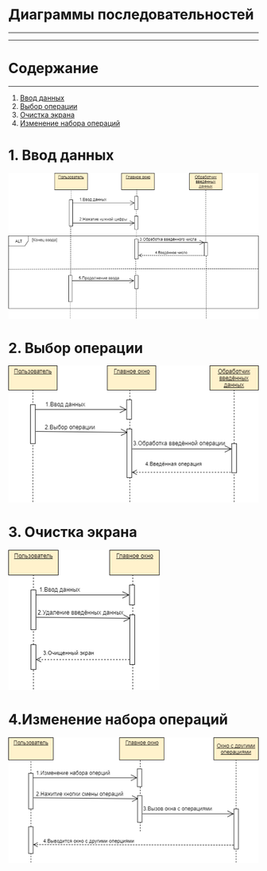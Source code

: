 # Диаграммы последовательностей
***
***
# Содержание 
_____
1. [Ввод данных](#add_book)  
2. [Выбор операции](#delete_book)  
3. [Очистка экрана](#about)  
4. [Изменение набора операций](#help)  

<a name="add_book"/>

# 1. Ввод данных

![](diagr_sost_vvod_dannix.png)

<a name="delete_book"/>

# 2. Выбор операции

![](diagr_sost_vibor_opir.png)

<a name="about"/>

# 3. Очистка экрана

![](diagr_sost_udalenie.png)

<a name="help"/>

# 4.Изменение набора операций

![](diagr_sost_smena_opir.png)

<a name="search"/>
